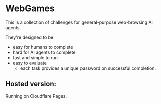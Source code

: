 # WebGames

This is a collection of challenges for general-purpose web-browsing AI agents.

They're designed to be:

- easy for humans to complete
- hard for AI agents to complete
- fast and simple to run
- easy to evaluate
  - each task provides a unique password on successful completion.

## Hosted version:

Running on Cloudflare Pages.
